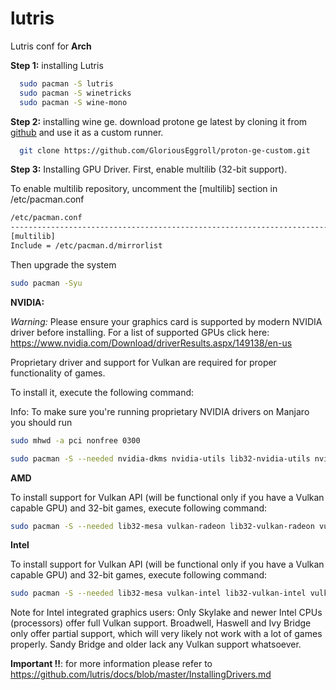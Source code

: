 # lutris
Lutris conf for **Arch**

**Step 1:**
installing Lutris 
```bash
  sudo pacman -S lutris
  sudo pacman -S winetricks
  sudo pacman -S wine-mono
```

**Step 2:**
installing wine ge.
download protone ge latest by cloning it from [github](https://github.com/GloriousEggroll/proton-ge-custom/releases/tag/GE-Proton9-21)
and use it as a custom runner.
```bash
  git clone https://github.com/GloriousEggroll/proton-ge-custom.git
```

**Step 3:**
Installing GPU Driver.
First, enable multilib (32-bit support).

To enable multilib repository, uncomment the [multilib] section in /etc/pacman.conf

```bash
/etc/pacman.conf
--------------------------------------------------------------------------------------
[multilib]
Include = /etc/pacman.d/mirrorlist
```

Then upgrade the system 
```bash 
sudo pacman -Syu
```
**NVIDIA:**

*Warning:* Please ensure your graphics card is supported by modern NVIDIA driver before installing. For a list of supported GPUs click here: https://www.nvidia.com/Download/driverResults.aspx/149138/en-us

Proprietary driver and support for Vulkan are required for proper functionality of games.

To install it, execute the following command:

Info: To make sure you're running proprietary NVIDIA drivers on Manjaro you should run 
```bash 
sudo mhwd -a pci nonfree 0300

sudo pacman -S --needed nvidia-dkms nvidia-utils lib32-nvidia-utils nvidia-settings vulkan-icd-loader lib32-vulkan-icd-loader
```

**AMD**

To install support for Vulkan API (will be functional only if you have a Vulkan capable GPU) and 32-bit games, execute following command:

``` bash
sudo pacman -S --needed lib32-mesa vulkan-radeon lib32-vulkan-radeon vulkan-icd-loader lib32-vulkan-icd-loader
```

**Intel**

To install support for Vulkan API (will be functional only if you have a Vulkan capable GPU) and 32-bit games, execute following command:

```bash 
sudo pacman -S --needed lib32-mesa vulkan-intel lib32-vulkan-intel vulkan-icd-loader lib32-vulkan-icd-loader
```

Note for Intel integrated graphics users: Only Skylake and newer Intel CPUs (processors) offer full Vulkan support. Broadwell, Haswell and Ivy Bridge only offer partial support, which will very likely not work with a lot of games properly. Sandy Bridge and older lack any Vulkan support whatsoever.

**Important !!**: for more information please refer to https://github.com/lutris/docs/blob/master/InstallingDrivers.md
